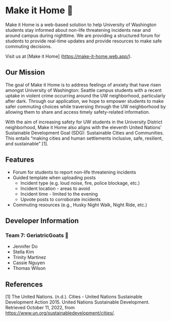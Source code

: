 # Make it Home 🌙
Make it Home is a web-based solution to help University of Washington students stay informed about non-life threatening incidents near and around campus during nighttime. We are providing a structured forum for students to provide real-time updates and provide resources to make safe commuting decisions.

Visit us at [Make it Home] (https://make-it-home.web.app/).

## Our Mission
The goal of Make it Home is to address feelings of anxiety that have risen amongst University of Washington: Seattle campus students with a recent uptake in violent crime occurring around the UW neighborhood, particularly after dark. Through our application, we hope to empower students to make safer commuting choices while traversing through the UW neighborhood by allowing them to share and access timely safety-related information.

With the aim of increasing safety for UW students in the University District neighborhood, Make it Home also aligns with the eleventh United Nations' Sustainable Development Goal (SDG): Sustainable Cities and Communities. This entails “making cities and human settlements inclusive, safe, resilient, and sustainable” [1]. 

## Features
- Forum for students to report non-life threatening incidents
- Guided template when uploading posts
  - Incident type (e.g. loud noise, fire, police blockage, etc.)
  - Incident location - areas to avoid
  - Incident time - limited to the evening
  - Upvote posts to corroborate incidents
- Commuting resources (e.g., Husky Night Walk, Night Ride, etc.)

## Developer Information
### Team 7: GeriatricGoats 🐐
- Jennifer Do
- Stella Kim
- Trinity Martinez
- Cassie Nguyen
- Thomas Wilson

## References
[1] The United Nations. (n.d.). Cities - United Nations Sustainable Development Action 2015. United Nations Sustainable Development. Retrieved October 11, 2022, from https://www.un.org/sustainabledevelopment/cities/.
